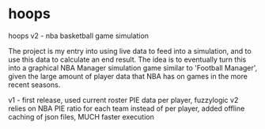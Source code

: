 # hoops
hoops v2 - nba basketball game simulation

The project is my entry into using live data to feed into a simulation, and to use this data to calculate an end result. 
The idea is to eventually turn this into a graphical NBA Manager simulation game similar to 'Football Manager', 
given the large amount of player data that NBA has on games in the more recent seasons.

v1 - first release, used current roster PIE data per player, fuzzylogic
v2 relies on NBA PIE ratio for each team instead of per player, added offline caching of json files, MUCH faster execution
